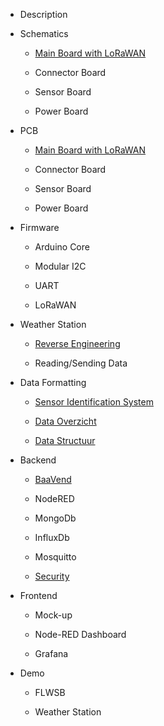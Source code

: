 * Description

* Schematics
  
  * [Main Board with LoRaWAN](./schematics/main-board.md)
  
  * Connector Board

  * Sensor Board

  * Power Board

* PCB
  
  * [Main Board with LoRaWAN](./printed-circuit-boards/main-board.md)

  * Connector Board

  * Sensor Board

  * Power Board

* Firmware

  * Arduino Core

  * Modular I2C

  * UART

  * LoRaWAN

* Weather Station

  * [Reverse Engineering](./weerstation/Documentatie_Weerstation.md)

  * Reading/Sending Data

* Data Formatting

  * [Sensor Identification System](./data-formatting/sis.md)

  * [Data Overzicht](./data-formatting/data-overzicht.md)

  * [Data Structuur](./data-formatting/data-structuur.md)

* Backend

  * [BaaVend](./backend/baavend.md)

  * NodeRED

  * MongoDb

  * InfluxDb

  * Mosquitto

  * [Security](./backend/security.md)

* Frontend

  * Mock-up

  * Node-RED Dashboard

  * Grafana

* Demo

  * FLWSB

  * Weather Station
